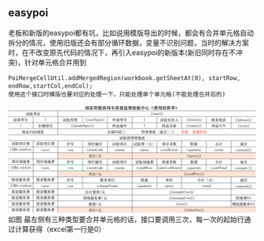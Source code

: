 ## easypoi
老板和新版的easypoi都有坑，比如说用模版导出的时候，都会有合并单元格自动拆分的情况，使用旧版还会有部分循环数据，变量不识别问题，当时的解决方案时，在不改变原先代码的情况下，再引入easypoi的新版本(新旧同时存在不冲突)，针对单元格合并用到
```
PoiMergeCellUtil.addMergedRegion(workbook.getSheetAt(0), startRow, endRow,startCol,endCol);
使用这个接口时模版也要对应的处理一下，只能处理单个单元格(不能处理合并后的)
```
![avatar](../../picture/excel.png)
如图 最左侧有三种类型要合并单元格的话，接口要调用三次，每一次的起始行通过计算获得（excel第一行是0）